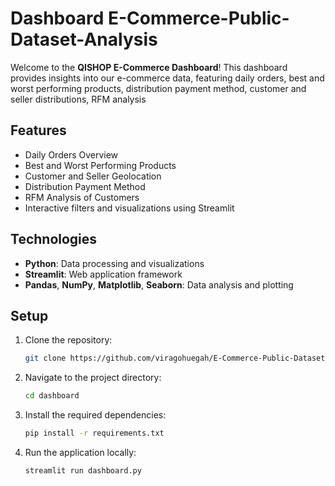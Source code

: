 # Dashboard E-Commerce-Public-Dataset-Analysis

Welcome to the **QISHOP E-Commerce Dashboard**! This dashboard provides insights into our e-commerce data, featuring daily orders, best and worst performing products, distribution payment method, customer and seller distributions, RFM analysis

## Features

- Daily Orders Overview
- Best and Worst Performing Products
- Customer and Seller Geolocation
- Distribution Payment Method
- RFM Analysis of Customers
- Interactive filters and visualizations using Streamlit


## Technologies

- **Python**: Data processing and visualizations
- **Streamlit**: Web application framework
- **Pandas**, **NumPy**, **Matplotlib**, **Seaborn**: Data analysis and plotting

## Setup

1. Clone the repository:
    ```bash
    git clone https://github.com/viragohuegah/E-Commerce-Public-Dataset-Analysis.git
    ```

2. Navigate to the project directory:
    ```bash
    cd dashboard
    ```

3. Install the required dependencies:
    ```bash
    pip install -r requirements.txt
    ```

4. Run the application locally:
    ```bash
    streamlit run dashboard.py
    ```
